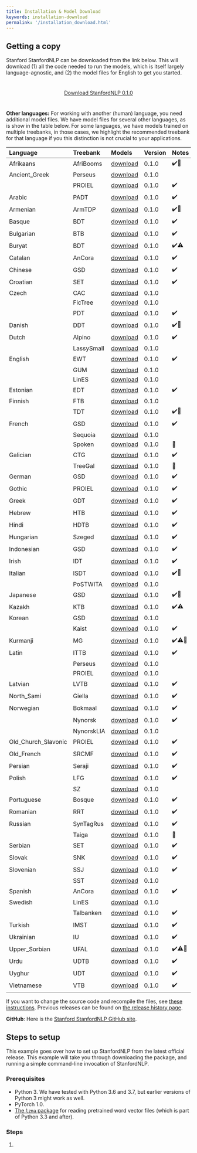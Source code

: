```yaml
---
title: Installation & Model Download
keywords: installation-download
permalink: '/installation_download.html'
---
```


## Getting a copy

Stanford StanfordNLP can be downloaded from the link below. This will download (1) all the code needed to run the models, which is itself largely language-agnostic, and (2) the model files for English to get you started.

<div style="text-align:center; margin-top: 5ex; margin-bottom:5ex;"> <a class="downloadbutton" href="https://github.com/stanfordnlp/stanfordnlp/archive/master.zip">Download StanfordNLP 0.1.0 </a> </div>

**Other languages:** For working with another (human) language, you need additional model files. We have model files for several other languages, as is show in the table below. For some languages, we have models trained on multiple treebanks, in those cases, we highlight the recommended treebank for that language if you this distinction is not crucial to your applications.

| Language | Treebank | Models | Version | Notes |
| :------- | :------- | :----- | :------ | :---- |
| Afrikaans | AfriBooms | [download](http://nlp.stanford.edu/software/conll_2018/af_afribooms_models.zip) | 0.1.0 | ✔️🧂 |
| Ancient_Greek | Perseus | [download](http://nlp.stanford.edu/software/conll_2018/grc_perseus_models.zip) | 0.1.0 |  |
|  | PROIEL | [download](http://nlp.stanford.edu/software/conll_2018/grc_proiel_models.zip) | 0.1.0 | ✔️ |
| Arabic | PADT | [download](http://nlp.stanford.edu/software/conll_2018/ar_padt_models.zip) | 0.1.0 | ✔️ |
| Armenian | ArmTDP | [download](http://nlp.stanford.edu/software/conll_2018/hy_armtdp_models.zip) | 0.1.0 | ✔️🧂 |
| Basque | BDT | [download](http://nlp.stanford.edu/software/conll_2018/eu_bdt_models.zip) | 0.1.0 | ✔️ |
| Bulgarian | BTB | [download](http://nlp.stanford.edu/software/conll_2018/bg_btb_models.zip) | 0.1.0 | ✔️ |
| Buryat | BDT | [download](http://nlp.stanford.edu/software/conll_2018/bxr_bdt_models.zip) | 0.1.0 | ✔️⚠️ |
| Catalan | AnCora | [download](http://nlp.stanford.edu/software/conll_2018/ca_ancora_models.zip) | 0.1.0 | ✔️ |
| Chinese | GSD | [download](http://nlp.stanford.edu/software/conll_2018/zh_gsd_models.zip) | 0.1.0 | ✔️ |
| Croatian | SET | [download](http://nlp.stanford.edu/software/conll_2018/hr_set_models.zip) | 0.1.0 | ✔️ |
| Czech | CAC | [download](http://nlp.stanford.edu/software/conll_2018/cs_cac_models.zip) | 0.1.0 |  |
|  | FicTree | [download](http://nlp.stanford.edu/software/conll_2018/cs_fictree_models.zip) | 0.1.0 |  |
|  | PDT | [download](http://nlp.stanford.edu/software/conll_2018/cs_pdt_models.zip) | 0.1.0 | ✔️ |
| Danish | DDT | [download](http://nlp.stanford.edu/software/conll_2018/da_ddt_models.zip) | 0.1.0 | ✔️🧂 |
| Dutch | Alpino | [download](http://nlp.stanford.edu/software/conll_2018/nl_alpino_models.zip) | 0.1.0 | ✔️ |
|  | LassySmall | [download](http://nlp.stanford.edu/software/conll_2018/nl_lassysmall_models.zip) | 0.1.0 |  |
| English | EWT | [download](http://nlp.stanford.edu/software/conll_2018/en_ewt_models.zip) | 0.1.0 | ✔️ |
|  | GUM | [download](http://nlp.stanford.edu/software/conll_2018/en_gum_models.zip) | 0.1.0 |  |
|  | LinES | [download](http://nlp.stanford.edu/software/conll_2018/en_lines_models.zip) | 0.1.0 |  |
| Estonian | EDT | [download](http://nlp.stanford.edu/software/conll_2018/et_edt_models.zip) | 0.1.0 | ✔️ |
| Finnish | FTB | [download](http://nlp.stanford.edu/software/conll_2018/fi_ftb_models.zip) | 0.1.0 |  |
|  | TDT | [download](http://nlp.stanford.edu/software/conll_2018/fi_tdt_models.zip) | 0.1.0 | ✔️🧂 |
| French | GSD | [download](http://nlp.stanford.edu/software/conll_2018/fr_gsd_models.zip) | 0.1.0 | ✔️ |
|  | Sequoia | [download](http://nlp.stanford.edu/software/conll_2018/fr_sequoia_models.zip) | 0.1.0 |  |
|  | Spoken | [download](http://nlp.stanford.edu/software/conll_2018/fr_spoken_models.zip) | 0.1.0 | 🧂 |
| Galician | CTG | [download](http://nlp.stanford.edu/software/conll_2018/gl_ctg_models.zip) | 0.1.0 | ✔️ |
|  | TreeGal | [download](http://nlp.stanford.edu/software/conll_2018/gl_treegal_models.zip) | 0.1.0 | 🧂 |
| German | GSD | [download](http://nlp.stanford.edu/software/conll_2018/de_gsd_models.zip) | 0.1.0 | ✔️ |
| Gothic | PROIEL | [download](http://nlp.stanford.edu/software/conll_2018/got_proiel_models.zip) | 0.1.0 | ✔️ |
| Greek | GDT | [download](http://nlp.stanford.edu/software/conll_2018/el_gdt_models.zip) | 0.1.0 | ✔️ |
| Hebrew | HTB | [download](http://nlp.stanford.edu/software/conll_2018/he_htb_models.zip) | 0.1.0 | ✔️ |
| Hindi | HDTB | [download](http://nlp.stanford.edu/software/conll_2018/hi_hdtb_models.zip) | 0.1.0 | ✔️ |
| Hungarian | Szeged | [download](http://nlp.stanford.edu/software/conll_2018/hu_szeged_models.zip) | 0.1.0 | ✔️ |
| Indonesian | GSD | [download](http://nlp.stanford.edu/software/conll_2018/id_gsd_models.zip) | 0.1.0 | ✔️ |
| Irish | IDT | [download](http://nlp.stanford.edu/software/conll_2018/ga_idt_models.zip) | 0.1.0 | ✔️ |
| Italian | ISDT | [download](http://nlp.stanford.edu/software/conll_2018/it_isdt_models.zip) | 0.1.0 | ✔️🧂 |
|  | PoSTWITA | [download](http://nlp.stanford.edu/software/conll_2018/it_postwita_models.zip) | 0.1.0 |  |
| Japanese | GSD | [download](http://nlp.stanford.edu/software/conll_2018/ja_gsd_models.zip) | 0.1.0 | ✔️🧂 |
| Kazakh | KTB | [download](http://nlp.stanford.edu/software/conll_2018/kk_ktb_models.zip) | 0.1.0 | ✔️⚠️ |
| Korean | GSD | [download](http://nlp.stanford.edu/software/conll_2018/ko_gsd_models.zip) | 0.1.0 |  |
|  | Kaist | [download](http://nlp.stanford.edu/software/conll_2018/ko_kaist_models.zip) | 0.1.0 | ✔️ |
| Kurmanji | MG | [download](http://nlp.stanford.edu/software/conll_2018/kmr_mg_models.zip) | 0.1.0 | ✔️⚠️🧂 |
| Latin | ITTB | [download](http://nlp.stanford.edu/software/conll_2018/la_ittb_models.zip) | 0.1.0 | ✔️ |
|  | Perseus | [download](http://nlp.stanford.edu/software/conll_2018/la_perseus_models.zip) | 0.1.0 |  |
|  | PROIEL | [download](http://nlp.stanford.edu/software/conll_2018/la_proiel_models.zip) | 0.1.0 |  |
| Latvian | LVTB | [download](http://nlp.stanford.edu/software/conll_2018/lv_lvtb_models.zip) | 0.1.0 | ✔️ |
| North_Sami | Giella | [download](http://nlp.stanford.edu/software/conll_2018/sme_giella_models.zip) | 0.1.0 | ✔️ |
| Norwegian | Bokmaal | [download](http://nlp.stanford.edu/software/conll_2018/no_bokmaal_models.zip) | 0.1.0 | ✔️ |
|  | Nynorsk | [download](http://nlp.stanford.edu/software/conll_2018/no_nynorsk_models.zip) | 0.1.0 | ✔️ |
|  | NynorskLIA | [download](http://nlp.stanford.edu/software/conll_2018/no_nynorsklia_models.zip) | 0.1.0 |  |
| Old_Church_Slavonic | PROIEL | [download](http://nlp.stanford.edu/software/conll_2018/cu_proiel_models.zip) | 0.1.0 | ✔️ |
| Old_French | SRCMF | [download](http://nlp.stanford.edu/software/conll_2018/fro_srcmf_models.zip) | 0.1.0 | ✔️ |
| Persian | Seraji | [download](http://nlp.stanford.edu/software/conll_2018/fa_seraji_models.zip) | 0.1.0 | ✔️ |
| Polish | LFG | [download](http://nlp.stanford.edu/software/conll_2018/pl_lfg_models.zip) | 0.1.0 | ✔️ |
|  | SZ | [download](http://nlp.stanford.edu/software/conll_2018/pl_sz_models.zip) | 0.1.0 |  |
| Portuguese | Bosque | [download](http://nlp.stanford.edu/software/conll_2018/pt_bosque_models.zip) | 0.1.0 | ✔️ |
| Romanian | RRT | [download](http://nlp.stanford.edu/software/conll_2018/ro_rrt_models.zip) | 0.1.0 | ✔️ |
| Russian | SynTagRus | [download](http://nlp.stanford.edu/software/conll_2018/ru_syntagrus_models.zip) | 0.1.0 | ✔️ |
|  | Taiga | [download](http://nlp.stanford.edu/software/conll_2018/ru_taiga_models.zip) | 0.1.0 | 🧂 |
| Serbian | SET | [download](http://nlp.stanford.edu/software/conll_2018/sr_set_models.zip) | 0.1.0 | ✔️ |
| Slovak | SNK | [download](http://nlp.stanford.edu/software/conll_2018/sk_snk_models.zip) | 0.1.0 | ✔️ |
| Slovenian | SSJ | [download](http://nlp.stanford.edu/software/conll_2018/sl_ssj_models.zip) | 0.1.0 | ✔️ |
|  | SST | [download](http://nlp.stanford.edu/software/conll_2018/sl_sst_models.zip) | 0.1.0 |  |
| Spanish | AnCora | [download](http://nlp.stanford.edu/software/conll_2018/es_ancora_models.zip) | 0.1.0 | ✔️ |
| Swedish | LinES | [download](http://nlp.stanford.edu/software/conll_2018/sv_lines_models.zip) | 0.1.0 |  |
|  | Talbanken | [download](http://nlp.stanford.edu/software/conll_2018/sv_talbanken_models.zip) | 0.1.0 | ✔️ |
| Turkish | IMST | [download](http://nlp.stanford.edu/software/conll_2018/tr_imst_models.zip) | 0.1.0 | ✔️ |
| Ukrainian | IU | [download](http://nlp.stanford.edu/software/conll_2018/uk_iu_models.zip) | 0.1.0 | ✔️ |
| Upper_Sorbian | UFAL | [download](http://nlp.stanford.edu/software/conll_2018/hsb_ufal_models.zip) | 0.1.0 | ✔️⚠️🧂 |
| Urdu | UDTB | [download](http://nlp.stanford.edu/software/conll_2018/ur_udtb_models.zip) | 0.1.0 | ✔️ |
| Uyghur | UDT | [download](http://nlp.stanford.edu/software/conll_2018/ug_udt_models.zip) | 0.1.0 | ✔️ |
| Vietnamese | VTB | [download](http://nlp.stanford.edu/software/conll_2018/vi_vtb_models.zip) | 0.1.0 | ✔️ |

If you want to change the source code and recompile the files, see [these instructions](files/basic-compiling.txt).
Previous releases can be found on [the release history page](history.html).


**GitHub**: Here is the [Stanford StanfordNLP GitHub site](https://github.com/stanfordnlp/UD-from-scratch).

## Steps to setup

This example goes over how to set up StanfordNLP from the latest official release. This example will take you through downloading the package, and running a simple command-line invocation of StanfordNLP.

### Prerequisites

* Python 3. We have tested with Python 3.6 and 3.7, but earlier versions of Python 3 might work as well.
* PyTorch 1.0.
* [The `lzma` package](https://docs.python.org/3/library/lzma.html) for reading pretrained word vector files (which is part of Python 3.3 and after).

### Steps

1.
